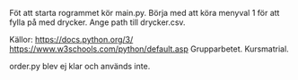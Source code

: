 Föt att starta rogrammet kör main.py.
Börja med att köra menyval 1 för att fylla på med drycker. Ange path till drycker.csv.

Källor:
https://docs.python.org/3/
https://www.w3schools.com/python/default.asp
Grupparbetet.
Kursmatrial.

order.py blev ej klar och används inte.
